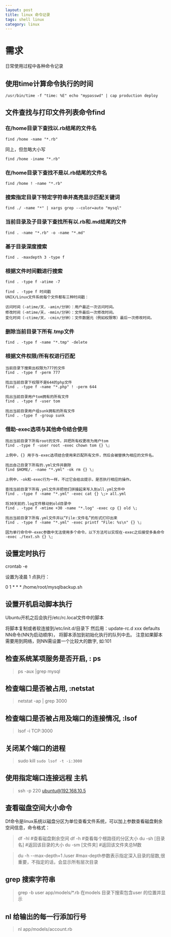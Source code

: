 ```yaml
---
layout: post
title: linux 命令记录
tags: shell linux
category: linux
---
```


# 需求
日常使用过程中各种命令记录

## 使用time计算命令执行的时间

    /usr/bin/time -f "time: %E" echo "mypasswd" | cap production deploy

## 文件查找与打印文件列表命令find

### 在/home目录下查找以.rb结尾的文件名
    find /home -name "*.rb"
同上，但忽略大小写

    find /home -iname "*.rb"

### 在/home目录下查找不是以.rb结尾的文件名
    find /home ! -name "*.rb"

### 搜索指定目录下特定字符串并高亮显示匹配关键词
    find ./ -name "*" | xargs grep --color=auto "mysql"

### 当前目录及子目录下查找所有以.rb和.md结尾的文件
    find . -name "*.rb" -o -name "*.md"

### 基于目录深度搜索
    find . -maxdepth 3 -type f

### 根据文件时间戳进行搜索
    find . -type f -atime -7

    find . -type f 时间戳
    UNIX/Linux文件系统每个文件都有三种时间戳：

    访问时间（-atime/天，-amin/分钟）：用户最近一次访问时间。
    修改时间（-mtime/天，-mmin/分钟）：文件最后一次修改时间。
    变化时间（-ctime/天，-cmin/分钟）：文件数据元（例如权限等）最后一次修改时间。


### 删除当前目录下所有.tmp文件

    find . -type f -name "*.tmp" -delete

### 根据文件权限/所有权进行匹配
    当前目录下搜索出权限为777的文件
    find . -type f -perm 777

    找出当前目录下权限不是644的php文件
    find . -type f -name "*.php" ! -perm 644

    找出当前目录用户tom拥有的所有文件
    find . -type f -user tom

    找出当前目录用户组sunk拥有的所有文件
    find . -type f -group sunk

### 借助-exec选项与其他命令结合使用

    找出当前目录下所有root的文件，并把所有权更改为用户tom
    find .-type f -user root -exec chown tom {} \;

    上例中，{} 用于与-exec选项结合使用来匹配所有文件，然后会被替换为相应的文件名。

    找出自己目录下所有的.yml文件并删除
    find $HOME/. -name "*.yml" -ok rm {} \;

    上例中，-ok和-exec行为一样，不过它会给出提示，是否执行相应的操作。

    查找当前目录下所有.yml文件并把他们拼接起来写入到all.yml文件中
    find . -type f -name "*.yml" -exec cat {} \;> all.yml

    将30天前的.log文件移动到old目录中
    find . -type f -mtime +30 -name "*.log" -exec cp {} old \;

    找出当前目录下所有.yml文件并以“File:文件名”的形式打印出来
    find . -type f -name "*.yml" -exec printf "File: %s\n" {} \;

    因为单行命令中-exec参数中无法使用多个命令，以下方法可以实现在-exec之后接受多条命令
    -exec ./text.sh {} \;


## 设置定时执行
  crontab -e

设置为凌晨 1 点执行：

0 1 * * * /home/root/mysqlbackup.sh


## 设置开机启动脚本执行
  Ubuntu开机之后会执行/etc/rc.local文件中的脚本

  将脚本复制或者软连接到/etc/init.d/目录下
  然后用：update-rc.d xxx defaults NN命令(NN为启动顺序)，
  将脚本添加到初始化执行的队列中去。
  注意如果脚本需要用到网络，则NN需设置一个比较大的数字, 如:101


## 检查系统某项服务是否开启, : ps
>ps -aux |grep mysql

## 检查端口是否被占用, :netstat
>netstat -ap | grep 3000

## 检查端口是否被占用及端口的连接情况, :lsof
>lsof -i TCP:3000

## 关闭某个端口的进程
>sudo kill `sudo lsof -t -i:3000`

## 使用指定端口连接远程 主机
>ssh -p 220 ubuntu@192.168.10.5


## 查看磁盘空间大小命令
Df命令是linux系统以磁盘分区为单位查看文件系统，可以加上参数查看磁盘剩余空间信息，命令格式：

>df -hl #查看磁盘剩余空间
>df -h #查看每个根路径的分区大小
>du -sh [目录名] #返回该目录的大小
>du -sm [文件夹] #返回该文件夹总M数


>du -h --max-depth=1 /user #max-depth参数表示指定深入目录的层数,很重要，不指定的话，会显示所有层次目录

## grep 搜索字符串
>grep -b user app/models/*.rb
在models 目录下搜索包含user 的位置并显示


## nl 给输出的每一行添加行号
>nl app/models/account.rb
